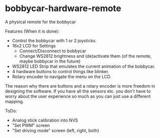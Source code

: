 # bobbycar-hardware-remote
A physical remote for the bobbycar

Features (When it is done):
  - Control the bobbycar with 1 or 2 joysticks.
  - 16x2 LCD for Settings
      - Connect/Disconnect to bobbycar
      - Change WS2812 brightness and (de)activate them (of the remote, maybe bobbycar in the future)
  - WS2812 LED Strip that emulates the current animation of the bobbycar.
  - 4 hardware buttons to control things like blinker.
  - Rotary encoder to navigate the menu on the LCD.

The reason why there are buttons and a rotary encoder is more freedom in designing the software. If you have all the sensors etc. you don't have to worry about the user experience so much as you can just use a different mapping.

ToDo:
  - Analog stick calibration into NVS
  - "Set PWM" screen
  - "Set driving mode" screen (left, right, both)
